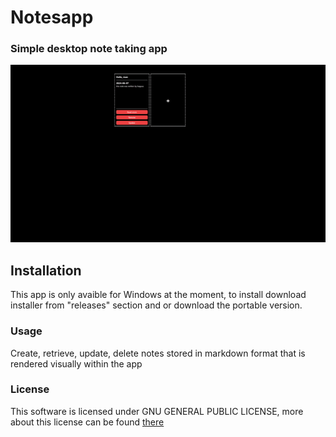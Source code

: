 # Notesapp

### Simple desktop note taking app

![Showcase](./showcase.gif)

## Installation

This app is only avaible for Windows at the moment, to install download installer from "releases" section and or download the portable version.

### Usage

Create, retrieve, update, delete notes stored in markdown format that is rendered visually within the app

### License

This software is licensed under GNU GENERAL PUBLIC LICENSE, more about this license can be found [there](https://www.gnu.org/licenses/gpl-3.0.en.html)
